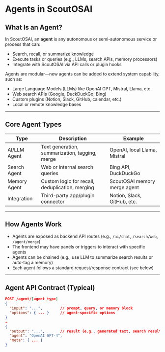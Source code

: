 # Agents in ScoutOSAI

## What Is an Agent?

In ScoutOSAI, an **agent** is any autonomous or semi-autonomous service or process that can:
- Search, recall, or summarize knowledge
- Execute tasks or queries (e.g., LLMs, search APIs, memory processors)
- Integrate with ScoutOSAI via API calls or plugin hooks

Agents are modular—new agents can be added to extend system capability, such as:
- Large Language Models (LLMs) like OpenAI GPT, Mistral, Llama, etc.
- Web search APIs (Google, DuckDuckGo, Bing)
- Custom plugins (Notion, Slack, GitHub, calendar, etc.)
- Local or remote knowledge bases

---

## Core Agent Types

| Type           | Description                                     | Example                      |
|----------------|-------------------------------------------------|------------------------------|
| AI/LLM Agent   | Text generation, summarization, tagging, merge  | OpenAI, local Llama, Mistral |
| Search Agent   | Web or internal search queries                  | Bing API, DuckDuckGo         |
| Memory Agent   | Custom logic for recall, deduplication, merging | ScoutOSAI memory merge agent |
| Integration    | Third-party app/plugin connector                | Notion, Slack, GitHub, etc.  |

---

## How Agents Work

- Agents are exposed as backend API routes (e.g., `/ai/chat`, `/search/web`, `/agent/merge`)
- The frontend may have panels or triggers to interact with specific agents
- Agents can be chained (e.g., use LLM to summarize search results or auto-tag a memory)
- Each agent follows a standard request/response contract (see below)

---

## Agent API Contract (Typical)

```json
POST /agent/[agent_type]
{
  "input": "...",        // prompt, query, or memory block
  "options": { ... }     // agent-specific options
}
→
{
  "output": "...",       // result (e.g., generated text, search results)
  "agent": "OpenAI GPT-4",
  "meta": { ... }
}
```
